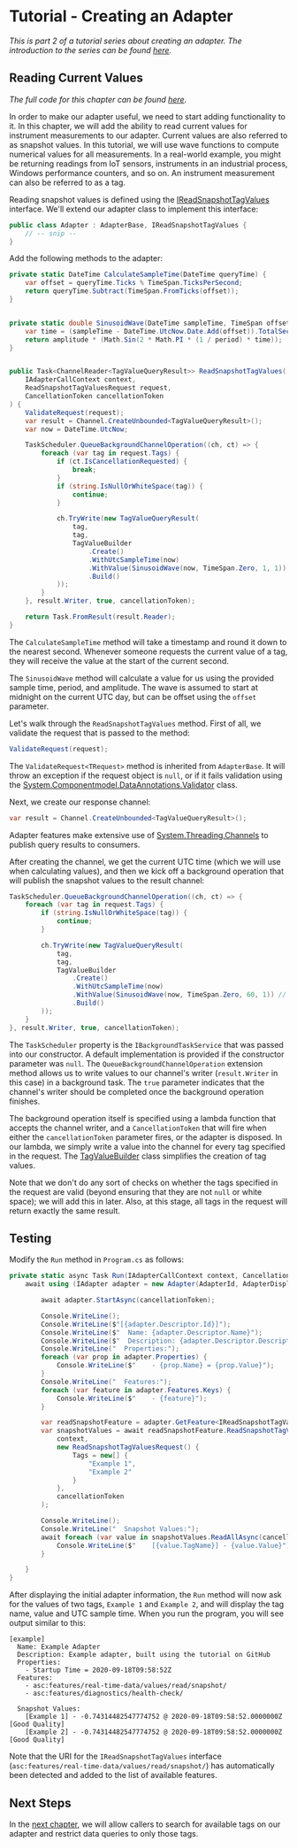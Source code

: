 # Tutorial - Creating an Adapter

_This is part 2 of a tutorial series about creating an adapter. The introduction to the series can be found [here](00-Introduction.md)._


## Reading Current Values

_The full code for this chapter can be found [here](/examples/tutorials/creating-an-adapter/chapter-02)._

In order to make our adapter useful, we need to start adding functionality to it. In this chapter, we will add the ability to read current values for instrument measurements to our adapter. Current values are also referred to as snapshot values. In this tutorial, we will use wave functions to compute numerical values for all measurements. In a real-world example, you might be returning readings from IoT sensors, instruments in an industrial process, Windows performance counters, and so on. An instrument measurement can also be referred to as a tag. 

Reading snapshot values is defined using the [IReadSnapshotTagValues](/src/DataCore.Adapter.Abstractions/RealTimeData/IReadSnapshotTagValues.cs) interface. We'll extend our adapter class to implement this interface:

```csharp
public class Adapter : AdapterBase, IReadSnapshotTagValues {
    // -- snip --
}
```

Add the following methods to the adapter:

```csharp
private static DateTime CalculateSampleTime(DateTime queryTime) {
    var offset = queryTime.Ticks % TimeSpan.TicksPerSecond;
    return queryTime.Subtract(TimeSpan.FromTicks(offset));
}


private static double SinusoidWave(DateTime sampleTime, TimeSpan offset, double period, double amplitude) {
    var time = (sampleTime - DateTime.UtcNow.Date.Add(offset)).TotalSeconds;
    return amplitude * (Math.Sin(2 * Math.PI * (1 / period) * time));
}


public Task<ChannelReader<TagValueQueryResult>> ReadSnapshotTagValues(
    IAdapterCallContext context, 
    ReadSnapshotTagValuesRequest request, 
    CancellationToken cancellationToken
) {
    ValidateRequest(request);
    var result = Channel.CreateUnbounded<TagValueQueryResult>();
    var now = DateTime.UtcNow;

    TaskScheduler.QueueBackgroundChannelOperation((ch, ct) => {
        foreach (var tag in request.Tags) {
            if (ct.IsCancellationRequested) {
                break;
            }
            if (string.IsNullOrWhiteSpace(tag)) {
                continue;
            }

            ch.TryWrite(new TagValueQueryResult(
                tag,
                tag,
                TagValueBuilder
                    .Create()
                    .WithUtcSampleTime(now)
                    .WithValue(SinusoidWave(now, TimeSpan.Zero, 1, 1))
                    .Build()
            ));
        }
    }, result.Writer, true, cancellationToken);

    return Task.FromResult(result.Reader);
}
```

The `CalculateSampleTime` method will take a timestamp and round it down to the nearest second. Whenever someone requests the current value of a tag, they will receive the value at the start of the current second.

The `SinusoidWave` method will calculate a value for us using the provided sample time, period, and amplitude. The wave is assumed to start at midnight on the current UTC day, but can be offset using the `offset` parameter.

Let's walk through the `ReadSnapshotTagValues` method. First of all, we validate the request that is passed to the method:

```csharp
ValidateRequest(request);
```

The `ValidateRequest<TRequest>` method is inherited from `AdapterBase`. It will throw an exception if the request object is `null`, or if it fails validation using the [System.Componentmodel.DataAnnotations.Validator](https://docs.microsoft.com/en-us/dotnet/api/system.componentmodel.dataannotations.validator) class.

Next, we create our response channel:

```csharp
var result = Channel.CreateUnbounded<TagValueQueryResult>();
```

Adapter features make extensive use of [System.Threading.Channels](https://www.nuget.org/packages/System.Threading.Channels/) to publish query results to consumers.

After creating the channel, we get the current UTC time (which we will use when calculating values), and then we kick off a background operation that will publish the snapshot values to the result channel:

```csharp
TaskScheduler.QueueBackgroundChannelOperation((ch, ct) => {
    foreach (var tag in request.Tags) {
        if (string.IsNullOrWhiteSpace(tag)) {
            continue;
        }

        ch.TryWrite(new TagValueQueryResult(
            tag,
            tag,
            TagValueBuilder
                .Create()
                .WithUtcSampleTime(now)
                .WithValue(SinusoidWave(now, TimeSpan.Zero, 60, 1)) // 60s period
                .Build()
        ));
    }
}, result.Writer, true, cancellationToken);
```

The `TaskScheduler` property is the `IBackgroundTaskService` that was passed into our constructor. A default implementation is provided if the constructor parameter was `null`. The `QueueBackgroundChannelOperation` extension method allows us to write values to our channel's writer (`result.Writer` in this case) in a background task. The `true` parameter indicates that the channel's writer should be completed once the background operation finishes.

The background operation itself is specified using a lambda function that accepts the channel writer, and a `CancellationToken` that will fire when either the `cancellationToken` parameter fires, or the adapter is disposed. In our lambda, we simply write a value into the channel for every tag specified in the request. The [TagValueBuilder](/src/DataCore.Adapter/RealTimeData/TagValueBuilder.cs) class simplifies the creation of tag values.

Note that we don't do any sort of checks on whether the tags specified in the request are valid (beyond ensuring that they are not `null` or white space); we will add this in later. Also, at this stage, all tags in the request will return exactly the same result.


## Testing

Modify the `Run` method in `Program.cs` as follows:

```csharp
private static async Task Run(IAdapterCallContext context, CancellationToken cancellationToken) {
    await using (IAdapter adapter = new Adapter(AdapterId, AdapterDisplayName, AdapterDescription)) {

        await adapter.StartAsync(cancellationToken);

        Console.WriteLine();
        Console.WriteLine($"[{adapter.Descriptor.Id}]");
        Console.WriteLine($"  Name: {adapter.Descriptor.Name}");
        Console.WriteLine($"  Description: {adapter.Descriptor.Description}");
        Console.WriteLine("  Properties:");
        foreach (var prop in adapter.Properties) {
            Console.WriteLine($"    - {prop.Name} = {prop.Value}");
        }
        Console.WriteLine("  Features:");
        foreach (var feature in adapter.Features.Keys) {
            Console.WriteLine($"    - {feature}");
        }

        var readSnapshotFeature = adapter.GetFeature<IReadSnapshotTagValues>();
        var snapshotValues = await readSnapshotFeature.ReadSnapshotTagValues(
            context,
            new ReadSnapshotTagValuesRequest() { 
                Tags = new[] { 
                    "Example 1",
                    "Example 2"
                }
            },
            cancellationToken
        );

        Console.WriteLine();
        Console.WriteLine("  Snapshot Values:");
        await foreach (var value in snapshotValues.ReadAllAsync(cancellationToken)) {
            Console.WriteLine($"    [{value.TagName}] - {value.Value}");
        }

    }
}
```

After displaying the initial adapter information, the `Run` method will now ask for the values of two tags, `Example 1` and `Example 2`, and will display the tag name, value and UTC sample time. When you run the program, you will see output similar to this:

```
[example]
  Name: Example Adapter
  Description: Example adapter, built using the tutorial on GitHub
  Properties:
    - Startup Time = 2020-09-18T09:58:52Z
  Features:
    - asc:features/real-time-data/values/read/snapshot/
    - asc:features/diagnostics/health-check/

  Snapshot Values:
    [Example 1] - -0.74314482547774752 @ 2020-09-18T09:58:52.0000000Z [Good Quality]
    [Example 2] - -0.74314482547774752 @ 2020-09-18T09:58:52.0000000Z [Good Quality]
```

Note that the URI for the `IReadSnapshotTagValues` interface (`asc:features/real-time-data/values/read/snapshot/`) has automatically been detected and added to the list of available features.


## Next Steps

In the [next chapter](03-Tag_Searches.md), we will allow callers to search for available tags on our adapter and restrict data queries to only those tags.
